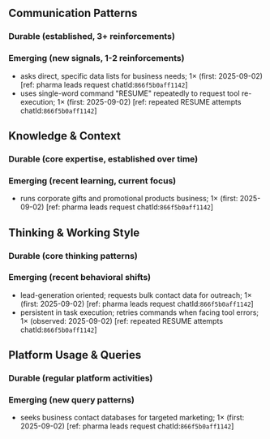 ## Communication Patterns
### Durable (established, 3+ reinforcements)

### Emerging (new signals, 1-2 reinforcements)
- asks direct, specific data lists for business needs; 1× (first: 2025-09-02) [ref: pharma leads request chatId:`866f5b0aff1142`]
- uses single-word command "RESUME" repeatedly to request tool re-execution; 1× (first: 2025-09-02) [ref: repeated RESUME attempts chatId:`866f5b0aff1142`]

## Knowledge & Context
### Durable (core expertise, established over time)

### Emerging (recent learning, current focus)
- runs corporate gifts and promotional products business; 1× (first: 2025-09-02) [ref: pharma leads request chatId:`866f5b0aff1142`]

## Thinking & Working Style
### Durable (core thinking patterns)

### Emerging (recent behavioral shifts)
- lead-generation oriented; requests bulk contact data for outreach; 1× (first: 2025-09-02) [ref: pharma leads request chatId:`866f5b0aff1142`]
- persistent in task execution; retries commands when facing tool errors; 1× (observed: 2025-09-02) [ref: repeated RESUME attempts chatId:`866f5b0aff1142`]

## Platform Usage & Queries
### Durable (regular platform activities)

### Emerging (new query patterns)
- seeks business contact databases for targeted marketing; 1× (first: 2025-09-02) [ref: pharma leads request chatId:`866f5b0aff1142`]